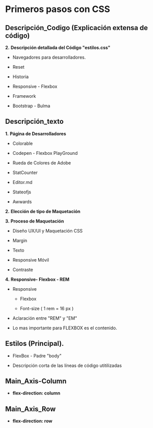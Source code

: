 # Primeros pasos con CSS

  ## Descripción_Codigo (Explicación extensa de código)

**2.** **Descripción detallada del Código "estilos.css"**

   - Navegadores para desarrolladores.

   - Reset 

   - Historia 

   - Responsive - Flexbox

   - Framework

   - Bootstrap - Bulma

  ## Descripción_texto

**1.**  **Página de Desarrolladores** 

   - Colorable 
         
   - Codepen - Flexbox PlayGround

   - Rueda de Colores de Adobe 

   - StatCounter
         
   - Editor.md

   - Stateofjs

   - Awwards

      
**2.** **Elección de tipo de Maquetación** 

**3.** **Proceso de Maquetación**  

   - Diseño UX/UI  y Maquetación CSS

   - Margin 

   - Texto

   - Responsive Móvil 

   - Contraste

**4.** **Responsive- Flexbox - REM**

   - Responsive
            
      - Flexbox

      - Font-size ( 1 rem = 16 px ) 
         
   - Aclaración entre "REM" y "EM" 

   - Lo mas importante para FLEXBOX es el contenido.    
   

## Estilos (Principal).

   - FlexBox - Padre "body"

   - Descripción corta de las líneas de código utitilizadas

## Main_Axis-Column 

   - **flex-direction: column**

##  Main_Axis_Row

   - **flex-direction: row**
